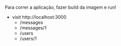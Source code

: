 Para correr a aplicação, fazer build da imagem e run!

- visit http://localhost:3000
  - /messages
  - /messages/1
  - /users
  - /users/1


